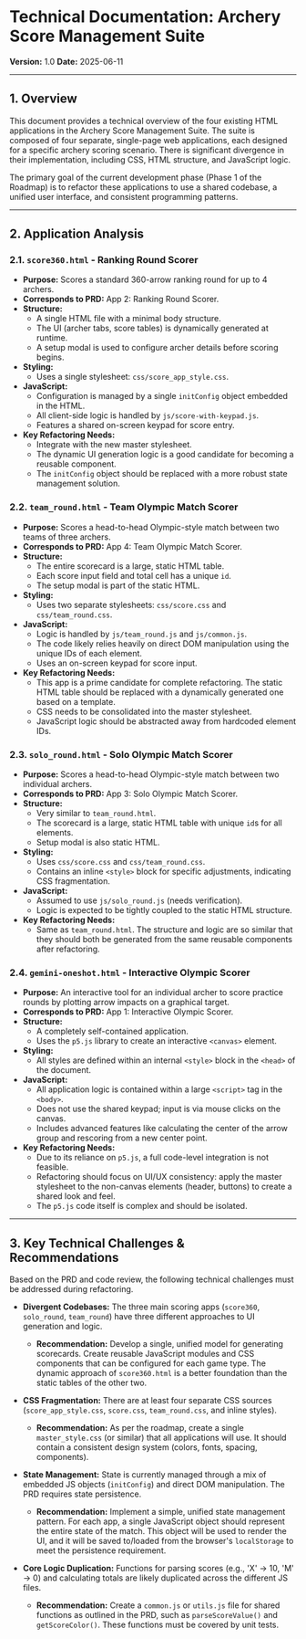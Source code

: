 # Technical Documentation: Archery Score Management Suite

**Version:** 1.0
**Date:** 2025-06-11

---

## 1. Overview

This document provides a technical overview of the four existing HTML applications in the Archery Score Management Suite. The suite is composed of four separate, single-page web applications, each designed for a specific archery scoring scenario. There is significant divergence in their implementation, including CSS, HTML structure, and JavaScript logic.

The primary goal of the current development phase (Phase 1 of the Roadmap) is to refactor these applications to use a shared codebase, a unified user interface, and consistent programming patterns.

---

## 2. Application Analysis

### 2.1. `score360.html` - Ranking Round Scorer

*   **Purpose:** Scores a standard 360-arrow ranking round for up to 4 archers.
*   **Corresponds to PRD:** App 2: Ranking Round Scorer.
*   **Structure:**
    *   A single HTML file with a minimal body structure.
    *   The UI (archer tabs, score tables) is dynamically generated at runtime.
    *   A setup modal is used to configure archer details before scoring begins.
*   **Styling:**
    *   Uses a single stylesheet: `css/score_app_style.css`.
*   **JavaScript:**
    *   Configuration is managed by a single `initConfig` object embedded in the HTML.
    *   All client-side logic is handled by `js/score-with-keypad.js`.
    *   Features a shared on-screen keypad for score entry.
*   **Key Refactoring Needs:**
    *   Integrate with the new master stylesheet.
    *   The dynamic UI generation logic is a good candidate for becoming a reusable component.
    *   The `initConfig` object should be replaced with a more robust state management solution.

### 2.2. `team_round.html` - Team Olympic Match Scorer

*   **Purpose:** Scores a head-to-head Olympic-style match between two teams of three archers.
*   **Corresponds to PRD:** App 4: Team Olympic Match Scorer.
*   **Structure:**
    *   The entire scorecard is a large, static HTML table.
    *   Each score input field and total cell has a unique `id`.
    *   The setup modal is part of the static HTML.
*   **Styling:**
    *   Uses two separate stylesheets: `css/score.css` and `css/team_round.css`.
*   **JavaScript:**
    *   Logic is handled by `js/team_round.js` and `js/common.js`.
    *   The code likely relies heavily on direct DOM manipulation using the unique IDs of each element.
    *   Uses an on-screen keypad for score input.
*   **Key Refactoring Needs:**
    *   This app is a prime candidate for complete refactoring. The static HTML table should be replaced with a dynamically generated one based on a template.
    *   CSS needs to be consolidated into the master stylesheet.
    *   JavaScript logic should be abstracted away from hardcoded element IDs.

### 2.3. `solo_round.html` - Solo Olympic Match Scorer

*   **Purpose:** Scores a head-to-head Olympic-style match between two individual archers.
*   **Corresponds to PRD:** App 3: Solo Olympic Match Scorer.
*   **Structure:**
    *   Very similar to `team_round.html`.
    *   The scorecard is a large, static HTML table with unique `id`s for all elements.
    *   Setup modal is also static HTML.
*   **Styling:**
    *   Uses `css/score.css` and `css/team_round.css`.
    *   Contains an inline `<style>` block for specific adjustments, indicating CSS fragmentation.
*   **JavaScript:**
    *   Assumed to use `js/solo_round.js` (needs verification).
    *   Logic is expected to be tightly coupled to the static HTML structure.
*   **Key Refactoring Needs:**
    *   Same as `team_round.html`. The structure and logic are so similar that they should both be generated from the same reusable components after refactoring.

### 2.4. `gemini-oneshot.html` - Interactive Olympic Scorer

*   **Purpose:** An interactive tool for an individual archer to score practice rounds by plotting arrow impacts on a graphical target.
*   **Corresponds to PRD:** App 1: Interactive Olympic Scorer.
*   **Structure:**
    *   A completely self-contained application.
    *   Uses the `p5.js` library to create an interactive `<canvas>` element.
*   **Styling:**
    *   All styles are defined within an internal `<style>` block in the `<head>` of the document.
*   **JavaScript:**
    *   All application logic is contained within a large `<script>` tag in the `<body>`.
    *   Does not use the shared keypad; input is via mouse clicks on the canvas.
    *   Includes advanced features like calculating the center of the arrow group and rescoring from a new center point.
*   **Key Refactoring Needs:**
    *   Due to its reliance on `p5.js`, a full code-level integration is not feasible.
    *   Refactoring should focus on UI/UX consistency: apply the master stylesheet to the non-canvas elements (header, buttons) to create a shared look and feel.
    *   The `p5.js` code itself is complex and should be isolated.

---

## 3. Key Technical Challenges & Recommendations

Based on the PRD and code review, the following technical challenges must be addressed during refactoring.

*   **Divergent Codebases:** The three main scoring apps (`score360`, `solo_round`, `team_round`) have three different approaches to UI generation and logic.
    *   **Recommendation:** Develop a single, unified model for generating scorecards. Create reusable JavaScript modules and CSS components that can be configured for each game type. The dynamic approach of `score360.html` is a better foundation than the static tables of the other two.

*   **CSS Fragmentation:** There are at least four separate CSS sources (`score_app_style.css`, `score.css`, `team_round.css`, and inline styles).
    *   **Recommendation:** As per the roadmap, create a single `master_style.css` (or similar) that all applications will use. It should contain a consistent design system (colors, fonts, spacing, components).

*   **State Management:** State is currently managed through a mix of embedded JS objects (`initConfig`) and direct DOM manipulation. The PRD requires state persistence.
    *   **Recommendation:** Implement a simple, unified state management pattern. For each app, a single JavaScript object should represent the entire state of the match. This object will be used to render the UI, and it will be saved to/loaded from the browser's `localStorage` to meet the persistence requirement.

*   **Core Logic Duplication:** Functions for parsing scores (e.g., 'X' -> 10, 'M' -> 0) and calculating totals are likely duplicated across the different JS files.
    *   **Recommendation:** Create a `common.js` or `utils.js` file for shared functions as outlined in the PRD, such as `parseScoreValue()` and `getScoreColor()`. These functions must be covered by unit tests. 